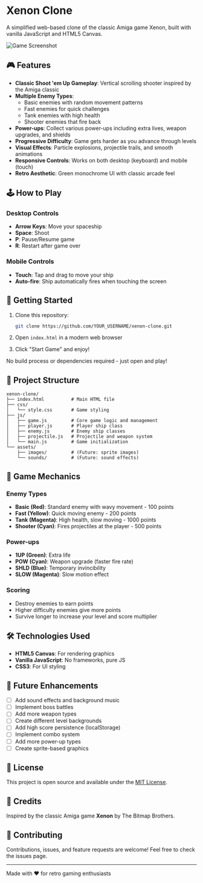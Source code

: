 # Xenon Clone

A simplified web-based clone of the classic Amiga game Xenon, built with vanilla JavaScript and HTML5 Canvas.

![Game Screenshot](screenshot.png)

## 🎮 Features

- **Classic Shoot 'em Up Gameplay**: Vertical scrolling shooter inspired by the Amiga classic
- **Multiple Enemy Types**: 
  - Basic enemies with random movement patterns
  - Fast enemies for quick challenges
  - Tank enemies with high health
  - Shooter enemies that fire back
- **Power-ups**: Collect various power-ups including extra lives, weapon upgrades, and shields
- **Progressive Difficulty**: Game gets harder as you advance through levels
- **Visual Effects**: Particle explosions, projectile trails, and smooth animations
- **Responsive Controls**: Works on both desktop (keyboard) and mobile (touch)
- **Retro Aesthetic**: Green monochrome UI with classic arcade feel

## 🕹️ How to Play

### Desktop Controls
- **Arrow Keys**: Move your spaceship
- **Space**: Shoot
- **P**: Pause/Resume game
- **R**: Restart after game over

### Mobile Controls
- **Touch**: Tap and drag to move your ship
- **Auto-fire**: Ship automatically fires when touching the screen

## 🚀 Getting Started

1. Clone this repository:
   ```bash
   git clone https://github.com/YOUR_USERNAME/xenon-clone.git
   ```

2. Open `index.html` in a modern web browser

3. Click "Start Game" and enjoy!

No build process or dependencies required - just open and play!

## 📁 Project Structure

```
xenon-clone/
├── index.html          # Main HTML file
├── css/
│   └── style.css       # Game styling
├── js/
│   ├── game.js         # Core game logic and management
│   ├── player.js       # Player ship class
│   ├── enemy.js        # Enemy ship classes
│   ├── projectile.js   # Projectile and weapon system
│   └── main.js         # Game initialization
└── assets/
    ├── images/         # (Future: sprite images)
    └── sounds/         # (Future: sound effects)
```

## 🎯 Game Mechanics

### Enemy Types
- **Basic (Red)**: Standard enemy with wavy movement - 100 points
- **Fast (Yellow)**: Quick moving enemy - 200 points
- **Tank (Magenta)**: High health, slow moving - 1000 points
- **Shooter (Cyan)**: Fires projectiles at the player - 500 points

### Power-ups
- **1UP (Green)**: Extra life
- **POW (Cyan)**: Weapon upgrade (faster fire rate)
- **SHLD (Blue)**: Temporary invincibility
- **SLOW (Magenta)**: Slow motion effect

### Scoring
- Destroy enemies to earn points
- Higher difficulty enemies give more points
- Survive longer to increase your level and score multiplier

## 🛠️ Technologies Used

- **HTML5 Canvas**: For rendering graphics
- **Vanilla JavaScript**: No frameworks, pure JS
- **CSS3**: For UI styling

## 🎨 Future Enhancements

- [ ] Add sound effects and background music
- [ ] Implement boss battles
- [ ] Add more weapon types
- [ ] Create different level backgrounds
- [ ] Add high score persistence (localStorage)
- [ ] Implement combo system
- [ ] Add more power-up types
- [ ] Create sprite-based graphics

## 📝 License

This project is open source and available under the [MIT License](LICENSE).

## 🙏 Credits

Inspired by the classic Amiga game **Xenon** by The Bitmap Brothers.

## 🤝 Contributing

Contributions, issues, and feature requests are welcome! Feel free to check the issues page.

---

Made with ❤️ for retro gaming enthusiasts
